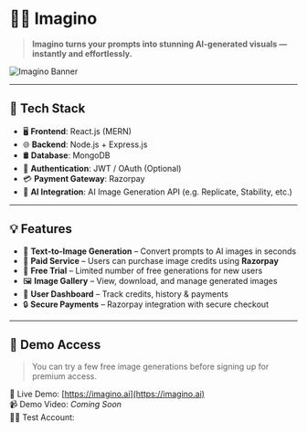 # 🧠✨ Imagino
> **Imagino turns your prompts into stunning AI-generated visuals — instantly and effortlessly.**

![Imagino Banner](https://via.placeholder.com/1000x300?text=Imagino+AI+Image+Generator)

---

## 🚀 Tech Stack

- 🖥️ **Frontend**: React.js (MERN)
- 🌐 **Backend**: Node.js + Express.js
- 🛢️ **Database**: MongoDB
- 🔐 **Authentication**: JWT / OAuth (Optional)
- 💳 **Payment Gateway**: Razorpay
- 🤖 **AI Integration**: AI Image Generation API (e.g. Replicate, Stability, etc.)

---

## 💡 Features

- 🧾 **Text-to-Image Generation** – Convert prompts to AI images in seconds  
- 💸 **Paid Service** – Users can purchase image credits using **Razorpay**  
- 🎁 **Free Trial** – Limited number of free generations for new users  
- 🖼️ **Image Gallery** – View, download, and manage generated images  
- 👤 **User Dashboard** – Track credits, history & payments  
- 🔒 **Secure Payments** – Razorpay integration with secure checkout  

---



## 🧪 Demo Access

> You can try a few free image generations before signing up for premium access.

🧪 Live Demo: [https://imagino.ai](https://imagino.ai)  
📹 Demo Video: _Coming Soon_  
🧑‍💻 Test Account:
